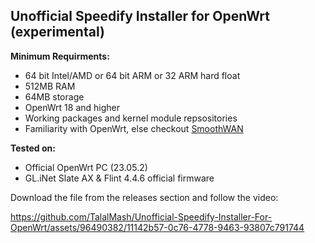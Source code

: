 ## Unofficial Speedify Installer for OpenWrt (experimental)
**Minimum Requirments:**

- 64 bit Intel/AMD or 64 bit ARM or 32 ARM hard float
- 512MB RAM
- 64MB storage
- OpenWrt 18 and higher
- Working packages and kernel module repsositories
- Familiarity with OpenWrt, else checkout [SmoothWAN](https://smoothwan.com)

**Tested on:**

- Official OpenWrt PC (23.05.2)
- GL.iNet Slate AX & Flint 4.4.6 official firmware


Download the file from the releases section and follow the video:


https://github.com/TalalMash/Unofficial-Speedify-Installer-For-OpenWrt/assets/96490382/11142b57-0c76-4778-9463-93807c791744

